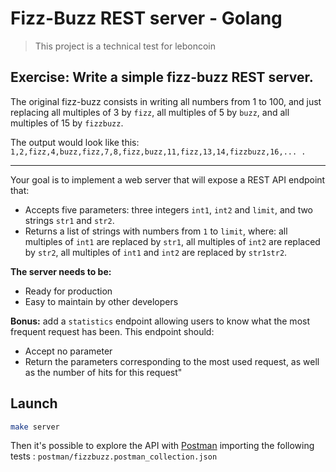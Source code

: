 # Fizz-Buzz REST server - Golang

> This project is a technical test for leboncoin

## Exercise: Write a simple fizz-buzz REST server.

The original fizz-buzz consists in writing all numbers from 1 to 100, and just replacing all multiples of 3 by `fizz`, all multiples of 5 by `buzz`, and all multiples of 15 by `fizzbuzz`.

The output would look like this: `1,2,fizz,4,buzz,fizz,7,8,fizz,buzz,11,fizz,13,14,fizzbuzz,16,... .`

----

Your goal is to implement a web server that will expose a REST API endpoint that:
- Accepts five parameters: three integers `int1`, `int2` and `limit`, and two strings `str1` and `str2`.
- Returns a list of strings with numbers from `1` to `limit`, where: all multiples of `int1` are replaced by `str1`, all multiples of `int2` are replaced by `str2`, all multiples of `int1` and `int2` are replaced by `str1str2`.

__The server needs to be:__
- Ready for production
- Easy to maintain by other developers

__Bonus:__ add a `statistics` endpoint allowing users to know what the most frequent request has been. This endpoint should:
- Accept no parameter
- Return the parameters corresponding to the most used request, as well as the number of hits for this request"

## Launch

```sh
make server
```

Then it's possible to explore the API with [Postman](https://www.postman.com/) importing the following tests :
`postman/fizzbuzz.postman_collection.json`
